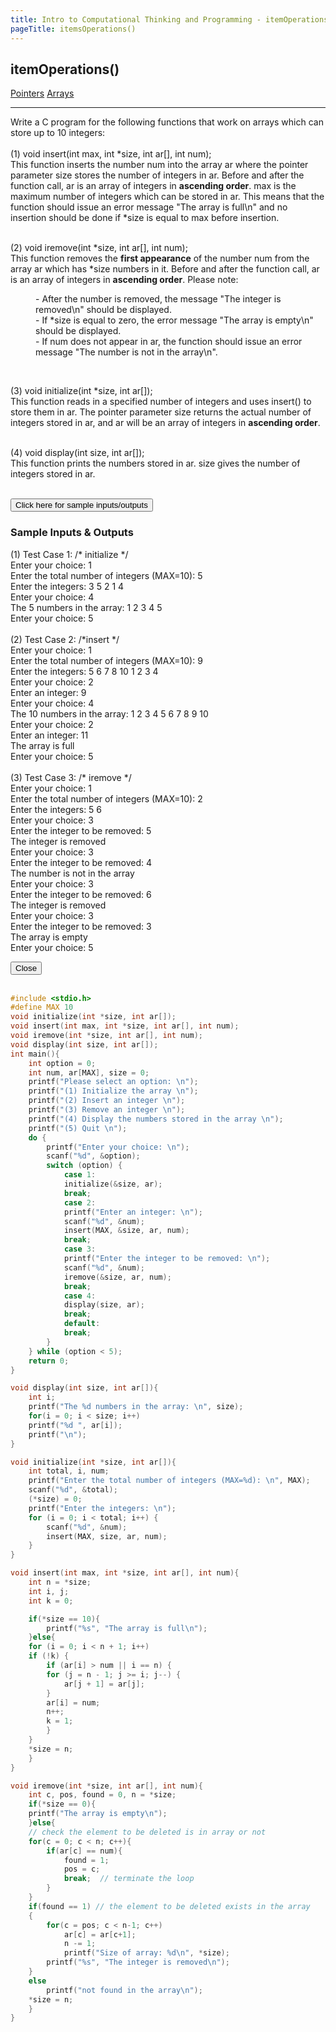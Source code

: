 ```yaml
---
title: Intro to Computational Thinking and Programming - itemOperations
pageTitle: itemsOperations()
---
```


## itemOperations()

<span class="tags"><a href="#">Pointers</a></span>
<span class="tags"><a href="#">Arrays</a></span>
<hr>

Write a C program for the following functions that work on arrays which can store up to 10
integers:<br><br>
<span class="functions"><bold>(1) void insert(int max, int *size, int ar[], int num);</bold></span><br>
This function inserts the number <span class="functions">num</span> into the array <span class="functions">ar</span> where the pointer parameter size stores the number of integers in <span class="functions">ar</span>. Before and after the function call, <span class="functions">ar</span> is an array of integers in <strong>ascending order</strong>. <span class="functions">max</span> is the maximum number of integers which can be stored in <span class="functions">ar</span>. This means that the function should issue an error message <span class="functions">"The array is full\n"</span> and no insertion should be done if <span class="functions">*size</span> is equal to <span class="functions">max</span> before insertion.
<br><br>

<span class="functions"><bold>(2) void iremove(int *size, int ar[], int num);</bold></span><br>
This function removes the <strong>first appearance</strong> of the number <span class="functions">num</span> from the array <span class="functions">ar</span> which has <span class="functions">*size</span> numbers in it. Before and after the function call, <span class="functions">ar</span> is an array of integers in <strong>ascending order</strong>. Please note:
<dl>
<dd>- After the number is removed, the message <span class="functions">"The integer is removed\n"</span> should be displayed.</dd>
<dd>- If <span class="functions">*size</span> is equal to zero, the error message <span class="functions">"The array is empty\n"</span> should be displayed.</dd>
<dd>- If <span class="functions">num</span> does not appear in <span class="functions">ar</span>, the function should issue an error message <span class="functions">"The number is not in the array\n"</span>.</dd>
</dl>
<br>

<span class="functions"><bold>(3) void initialize(int *size, int ar[]);</bold></span><br>
This function reads in a specified number of integers and uses <span class="functions">insert()</span> to store them in <span class="functions">ar</span>. The pointer parameter <span class="functions">size</span> returns the actual number of integers stored in <span class="functions">ar</span>, and <span class="functions">ar</span> will be an array of integers in <strong>ascending order</strong>.
<br><br>

<span class="functions"><bold>(4) void display(int size, int ar[]);</bold></span><br>
This function prints the numbers stored in <span class="functions">ar</span>. <span class="functions">size</span> gives the number of integers
stored in <span class="functions">ar</span>.
<br><br>

<button id="openModalBtn">Click here for sample inputs/outputs</button>
<div class="modal-wrapper" id="modal">
	<div class="modal">
		<div class="modal-header">
			<h3>Sample Inputs & Outputs</h3>
		</div>
		<div class="modal-body">
			<p class="functions">
			<bold>(1) Test Case 1: /* initialize */</bold><br>
            Enter your choice: 1<br>
            Enter the total number of integers (MAX=10): 5<br>
            Enter the integers: 3 5 2 1 4<br>
            Enter your choice: 4<br>
            The 5 numbers in the array: 1 2 3 4 5<br>
            Enter your choice: 5<br>
            <br>
            <bold>(2) Test Case 2: /*insert */</bold><br>
            Enter your choice: 1<br>
            Enter the total number of integers (MAX=10): 9<br>
            Enter the integers: 5 6 7 8 10 1 2 3 4<br>
            Enter your choice: 2<br>
            Enter an integer: 9<br>
            Enter your choice: 4<br>
            The 10 numbers in the array: 1 2 3 4 5 6 7 8 9 10<br>
            Enter your choice: 2<br>
            Enter an integer: 11<br>
            The array is full<br>
            Enter your choice: 5<br>
            <br>
            <bold>(3) Test Case 3: /* iremove */</bold><br>
            Enter your choice: 1<br>
            Enter the total number of integers (MAX=10): 2<br>
            Enter the integers: 5 6<br>
            Enter your choice: 3<br>
            Enter the integer to be removed: 5<br>
            The integer is removed<br>
            Enter your choice: 3<br>
            Enter the integer to be removed: 4<br>
            The number is not in the array<br>
            Enter your choice: 3<br>
            Enter the integer to be removed: 6<br>
            The integer is removed<br>
            Enter your choice: 3<br>
            Enter the integer to be removed: 3<br>
            The array is empty<br>
            Enter your choice: 5<br>
			</p>
		</div>
		<div class="modal-footer">
			<button id="closeModalBtn">Close</button>
		</div>
	</div>
</div>
<br>

```c
#include <stdio.h>
#define MAX 10
void initialize(int *size, int ar[]);
void insert(int max, int *size, int ar[], int num);
void iremove(int *size, int ar[], int num);
void display(int size, int ar[]);
int main(){
    int option = 0;
    int num, ar[MAX], size = 0;
    printf("Please select an option: \n");
    printf("(1) Initialize the array \n");
    printf("(2) Insert an integer \n");
    printf("(3) Remove an integer \n");
    printf("(4) Display the numbers stored in the array \n");
    printf("(5) Quit \n");
    do {
        printf("Enter your choice: \n");
        scanf("%d", &option);
        switch (option) {
            case 1:
            initialize(&size, ar);
            break;
            case 2:
            printf("Enter an integer: \n");
            scanf("%d", &num);
            insert(MAX, &size, ar, num);
            break;
            case 3:
            printf("Enter the integer to be removed: \n");
            scanf("%d", &num);
            iremove(&size, ar, num);
            break;
            case 4:
            display(size, ar);
            break;
            default:
            break;
        }
    } while (option < 5);
    return 0;
}

void display(int size, int ar[]){
    int i;
    printf("The %d numbers in the array: \n", size);
    for(i = 0; i < size; i++)
    printf("%d ", ar[i]);
    printf("\n");
}

void initialize(int *size, int ar[]){
    int total, i, num;
    printf("Enter the total number of integers (MAX=%d): \n", MAX);
    scanf("%d", &total);
    (*size) = 0;
    printf("Enter the integers: \n");
    for (i = 0; i < total; i++) {
        scanf("%d", &num);
        insert(MAX, size, ar, num);
    }
}

void insert(int max, int *size, int ar[], int num){
    int n = *size;
    int i, j;
    int k = 0;

    if(*size == 10){
        printf("%s", "The array is full\n");
    }else{
    for (i = 0; i < n + 1; i++)
    if (!k) {
        if (ar[i] > num || i == n) {
        for (j = n - 1; j >= i; j--) {
            ar[j + 1] = ar[j];
        }
        ar[i] = num;
        n++;
        k = 1;
        }
    }
    *size = n;
    }
}

void iremove(int *size, int ar[], int num){
    int c, pos, found = 0, n = *size;
    if(*size == 0){
    printf("The array is empty\n");
    }else{
    // check the element to be deleted is in array or not
    for(c = 0; c < n; c++){
        if(ar[c] == num){
            found = 1;
            pos = c;
            break;  // terminate the loop
        }
    }
    if(found == 1) // the element to be deleted exists in the array
    {
        for(c = pos; c < n-1; c++)
            ar[c] = ar[c+1];
            n -= 1;
            printf("Size of array: %d\n", *size);
        printf("%s", "The integer is removed\n");
    }
    else
        printf("not found in the array\n");
    *size = n;
    }
}
```